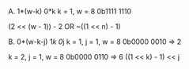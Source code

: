 A. 1*(w-k) 0*k
k = 1, w = 8
0b1111 1110

(2 << (w - 1)) - 2
OR
~((1 << n) - 1)

B. 0*(w-k-j) 1*k 0*j
k = 1, j = 1, w = 8
0b0000 0010 => 2

k = 2, j = 1, w = 8
0b0000 0110 => 6
 ((1 << k) - 1) << j
